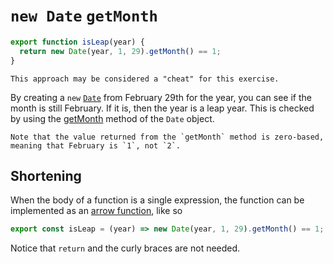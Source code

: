 # `new Date` `getMonth`

```javascript
export function isLeap(year) {
  return new Date(year, 1, 29).getMonth() == 1;
}
```

~~~~exercism/caution
This approach may be considered a "cheat" for this exercise.
~~~~

By creating a `new` [`Date`][date] from February 29th for the year, you can see if the month is still February.
If it is, then the year is a leap year.
This is checked by using the [getMonth][getmonth] method of the `Date` object.

~~~~exercism/note
Note that the value returned from the `getMonth` method is zero-based, meaning that February is `1`, not `2`.
~~~~

## Shortening

When the body of a function is a single expression, the function can be implemented as an [arrow function][arrow-function], like so

```javascript
export const isLeap = (year) => new Date(year, 1, 29).getMonth() == 1;
```

Notice that `return` and the curly braces are not needed.

[date]: https://developer.mozilla.org/en-US/docs/Web/JavaScript/Reference/Global_Objects/Date
[getmonth]: https://developer.mozilla.org/en-US/docs/Web/JavaScript/Reference/Global_Objects/Date/getMonth
[arrow-function]: https://developer.mozilla.org/en-US/docs/Web/JavaScript/Reference/Functions/Arrow_functions
